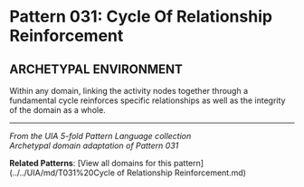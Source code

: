 # Pattern 031: Cycle Of Relationship Reinforcement

## ARCHETYPAL ENVIRONMENT

Within any domain, linking the activity nodes together through a fundamental cycle reinforces specific relationships as well as the integrity of the domain as a whole.

---

*From the UIA 5-fold Pattern Language collection*  
*Archetypal domain adaptation of Pattern 031*

**Related Patterns**: [View all domains for this pattern](../../UIA/md/T031%20Cycle of Relationship Reinforcement.md)
